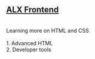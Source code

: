 ## <ins>**ALX Frontend**</ins><br>
<br>
Learning more on HTML and CSS<br>
<br>
    1. Advanced HTML<br>
    2. Developer tools<br>
